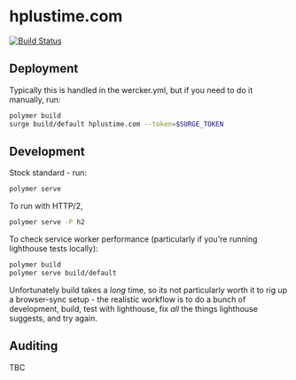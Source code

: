 # hplustime.com

[![Build Status](https://travis-ci.org/H-Plus-Time/hplustime.com.svg?branch=master)](https://travis-ci.org/H-Plus-Time/hplustime.com)

## Deployment
Typically this is handled in the wercker.yml, but if you need to do it manually, run:
```bash
polymer build
surge build/default hplustime.com --token=$SURGE_TOKEN
```

## Development
Stock standard - run:
```bash
polymer serve
```

To run with HTTP/2,
```bash
polymer serve -P h2
```

To check service worker performance (particularly if you're running lighthouse tests locally):
```bash
polymer build
polymer serve build/default
```

Unfortunately build takes a *long* time, so its not particularly worth it to rig up a browser-sync setup - the realistic workflow is to do a bunch of development, build, test with lighthouse, fix *all* the things lighthouse suggests, and try again.

## Auditing
TBC